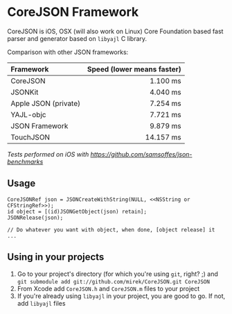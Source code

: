 # CoreJSON Framework

CoreJSON is iOS, OSX (will also work on Linux) Core Foundation based fast parser and generator based on `libyajl` C library.

Comparison with other JSON frameworks:

| Framework            | Speed (lower means faster) 
|:---------------------|---------------------------:
| CoreJSON             |                   1.100 ms
| JSONKit              |                   4.040 ms
| Apple JSON (private) |                   7.254 ms
| YAJL-objc            |                   7.721 ms
| JSON Framework       |                   9.879 ms
| TouchJSON            |                  14.157 ms

_Tests performed on iOS with https://github.com/samsoffes/json-benchmarks_

## Usage

    CoreJSONRef json = JSONCreateWithString(NULL, <<NSString or CFStringRef>>);
    id object = [(id)JSONGetObject(json) retain];
    JSONRelease(json);
    
    // Do whatever you want with object, when done, [object release] it
    ...

## Using in your projects

1. Go to your project's directory (for which you're using `git`, right? ;) and `git submodule add git://github.com/mirek/CoreJSON.git CoreJSON`
2. From Xcode add `CoreJSON.h` and `CoreJSON.m` files to your project
3. If you're already using `libyajl` in your project, you are good to go. If not, add `libyajl` files
